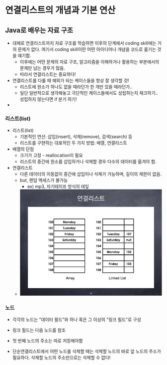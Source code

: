 # 연결리스트의 개념과 기본 연산

## Java로 배우는 자료 구조

- 대체로 연결리스트까지 자료 구조를 학습하면 이후의 단계에서 coding skill에는 거의 문제가 없다. 여기서 coding skill이란 어떤 아이디어나 개념을 코드로 옮기는 것을 얘기함.
  - 이후에는 어떤 문제의 자료 구조, 알고리즘을 이해하거나 활용하는 부분에서의 문제만 남는 경우가 많음.
  - 따라서 연결리스트는 중요하다!
- 연결리스트를 다룰 때 예외가 되는 케이스들을 항상 잘 생각할 것!
  - 리스트에 원소가 하나도 없을 때라던가 한 개만 있을 때라던가..
  - 일단 일반적으로 생각해놓고 극단적인 케이스들에서도 성립하는지 체크하기.. 성립하지 않는다면 if 분기 하기!
- 



### 리스트(list)

- 리스트(list)
  - 기본적인 연산: 삽입(insert), 삭제(remove), 검색(search) 등
  - 리스트를 구현하는 대표적인 두 가지 방법: 배열, 연결리스트
- 배열의 단점
  - 크기가 고정 - reallocation이 필요
  - 리스트의 중간에 원소를 삽입하거나 삭제할 경우 다수의 데이터를 옮겨야 함.
- 연결리스트
  - 다른 데이터의 이동없이 중간에 삽입이나 삭제가 가능하며, 길이의 제한이 없음.
  - but, 랜덤 액세스가 불가능
    - ex) mp3, 자기테이프 방식의 테잎
  - ![1559892113000](20190612_linked_list.assets/1559892113000.png)



### 노드

- 각각의 노드는 "데이터 필드"와 하나 혹은 그 이상의 "링크 필드"로 구성
- 링크 필드는 다음 노드를 참조
- 첫 번째 노드의 주소는 따로 저장해야함

- 단순연결리스트에서 어떤 노드를 삭제할 때는 삭제할 노드의 바로 앞 노드의 주소가 필요하다. 삭제할 노드의 주소만으로는 삭제할 수 없다!



